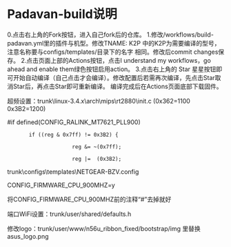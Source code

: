 # Padavan-build说明
0.点击右上角的Fork按钮，进入自己fork后的仓库。
1.修改/workflows/build-padavan.yml里的插件与机型。修改TNAME: K2P 中的K2P为需要编译的型号，注意名称要与configs/templates/目录下的名字
相同。修改后commit changes保存。
2.点击页面上部的Actions按钮，点击I understand my workflows，go ahead and enable them绿色按钮启用action。
3.点击右上角的 Star 星星按钮即可开始自动编译（自己点击才会编译）。修改配置后若需再次编译，先点击Star取消Star后，再点击Star即可重新编译。
编译完成后在Actions页面底部下载固件。

超频设置：trunk\linux-3.4.x\arch\mips\rt2880\init.c
(0x362=1100 0x3B2=1200)

#if defined(CONFIG_RALINK_MT7621_PLL900)

           if ((reg & 0x7ff) != 0x3B2) {
           
                         reg &= ~(0x7ff);
                         
                         reg |=  (0x3B2);
                         
trunk\configs\templates\NETGEAR-BZV.config

CONFIG_FIRMWARE_CPU_900MHZ=y

将CONFIG_FIRMWARE_CPU_900MHZ前的注释“#”去掉就好

端口WiFi设置：trunk/user/shared/defaults.h

修改logo：trunk/user/www/n56u_ribbon_fixed/bootstrap/img  里替换asus_logo.png
